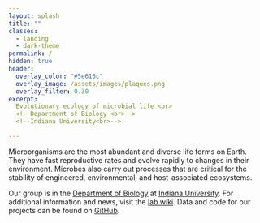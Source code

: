 ```yaml
---
layout: splash
title: ""
classes:
  - landing
  - dark-theme
permalink: /
hidden: true
header:
  overlay_color: "#5e616c"
  overlay_image: /assets/images/plaques.png
  overlay_filter: 0.30
excerpt: 
  Evolutionary ecology of microbial life <br>
  <!--Department of Biology <br>-->
  <!--Indiana University<br>-->

---
```


Microorganisms are the most abundant and diverse life forms on Earth. They have fast reproductive rates and evolve rapidly to changes in their environment. Microbes also carry out processes that are critical for the stability of engineered, environmental, and host-associated ecosystems. 

Our group is in the [Department of Biology](https://biology.indiana.edu/) at [Indiana University](https://www.indiana.edu/). For additional information and news, visit the [lab wiki](https://lennon.bio.indiana.edu/index.php?title=Main_Page). Data and code for our projects can be found on [GitHub](https://github.com/LennonLab).

